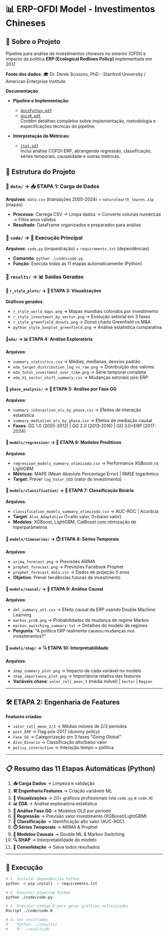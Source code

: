 # 📊 ERP-OFDI Model - Investimentos Chineses

## 🌟 Sobre o Projeto
Pipeline para análise de investimentos chineses no exterior (OFDI) e impacto da política **ERP (Ecological Redlines Policy)** implementada em 2017.

**Fonte dos dados**: 🎓 Dr. Derek Scissors, PhD - Stanford University / American Enterprise Institute

**Documentação**

- **Pipeline e Implementação:**  
  - [`docsPython.pdf`](docsPython.pdf)  
  - [`docsR.pdf`](docsR.pdf)  
  Contêm detalhes completos sobre implementação, metodologia e especificações técnicas do pipeline.

- **Interpretação de Métricas:**  
  - [`itpt.pdf`](itpt.pdf)  
  Inclui análise COFDI-ERP, abrangendo regressão, classificação, séries temporais, causalidade e outras métricas.

## 🔄 Estrutura do Projeto

### 📁 `data/` → 📥 **ETAPA 1: Carga de Dados**
**Arquivos**: `data.csv` (transações 2005-2024) + `naturalearth_lowres.zip` (mapas)  
- **Processo**: Carrega CSV → Limpa dados → Converte colunas numéricas → Filtra anos válidos  
- **Resultado**: DataFrame organizados e preparados para análise

### 📁 `code/` → 🚀 **Execução Principal**
**Arquivos**: `code.py` (orquestração) + `requirements.txt` (dependências)  
- **Comando**: `python .\code\code.py`  
- **Função**: Executa todas as 11 etapas automaticamente (Python)

### 📁 `results/` → 📊 **Saídas Geradas**

#### 🎨 `r_style_plots/` → 🎨 **ETAPA 3: Visualizações**
**Gráficos gerados**:
- `r_style_world_maps.png` → Mapas mundiais coloridos por investimento
- `r_style_investment_by_sector.png` → Evolução setorial em 3 fases
- `r_style_greenfield_donuts.png` → Donut charts Greenfield vs M&A
- `python_style_boxplot_greenfield.png` → Análise estatística comparativa

#### 📁`eda/` → 📊 **ETAPA 4: Análise Exploratória**
**Arquivos**:
- `summary_statistics.csv` → Médias, medianas, desvios padrão
- `eda_target_distribution_log_vs_raw.png` → Distribuição dos valores
- `eda_total_investment_over_time.png` → Série temporal completa
- `eda_h1_sector_shift_summary.csv` → Mudanças setoriais pós-ERP

#### 📁 `phase_analysis/` → 🔬 **ETAPA 5: Análise por Fase GG**
**Arquivos**:
- `summary_interaction_ols_by_phase.csv` → Efeitos de interação estatística
- `summary_mediation_ols_by_phase.csv` → Efeitos de mediação causal
- **Fases**: GG 1.0 (2005-2012) | GG 2.0 (2013-2016) | GG 3.0+ERP (2017-2024)

#### 📁 `models/regression/` → 🤖 **ETAPA 6: Modelos Preditivos**
**Arquivos**:
- `regression_models_summary_otimizada.csv` → Performance XGBoost vs LightGBM
- **Métricas**: MAPE (Mean Absolute Percentage Error) | RMSE logarítmico
- **Target**: Prever `log_Valor_USD` (valor do investimento)

#### 📁 `models/classification/` → 🎯 **ETAPA 7: Classificação Binária**
**Arquivos**:
- `classification_models_summary_otimizada.csv` → AUC-ROC | Acurácia
- **Target**: `Alvo_Adaptativo` (1=alto valor, 0=baixo valor)
- **Modelos**: XGBoost, LightGBM, CatBoost com otimização de hiperparâmetros

#### 📁 `models/timeseries/` → ⏱️ **ETAPA 8: Séries Temporais**
**Arquivos**:
- `arima_forecast.png` → Previsões ARIMA
- `prophet_forecast.png` → Previsões Facebook Prophet
- `prophet_forecast_data.csv` → Dados de projeção 5 anos
- **Objetivo**: Prever tendências futuras de investimento

#### 📁 `models/causal/` → 🔬 **ETAPA 9: Análise Causal**
**Arquivos**:
- `dml_summary_att.csv` → Efeito causal da ERP usando Double Machine Learning
- `markov_prob.png` → Probabilidades de mudança de regime Markov
- `markov_switching_summary.txt` → Detalhes do modelo de regimes
- **Pergunta**: "A política ERP realmente causou mudanças nos investimentos?"

#### 📁 `models/shap/` → 🔍 **ETAPA 10: Interpretabilidade**
**Arquivos**:
- `shap_summary_plot.png` → Impacto de cada variável no modelo
- `shap_importance_plot.png` → Importância relativa das features
- **Variáveis chave**: `valor_roll_mean_3` (média móvel) | `Sector` | `Region`

---

## 🛠️ **ETAPA 2: Engenharia de Features**
**Features criadas**:
- `valor_roll_mean_2/3` → Médias móveis de 2/3 períodos
- `post_ERP` → Flag pós-2017 (dummy policy)
- `Fase_GG` → Categorização em 3 fases "Going Global"
- `Alvo_Binario` → Classificação alto/baixo valor
- `policy_interaction` → Interação tempo × política

---

## 📋 **Resumo das 11 Etapas Automáticas (Python)**

1. **📥 Carga Dados** → Limpeza e validação  
2. **🛠️ Engenharia Features** → Criação variáveis ML  
3. **🎨 Visualizações** → 20+ gráficos profissionais (via `code.py` e `code.R`)  
4. **📊 EDA** → Análise exploratória estatística  
5. **🔬 Análise Fase GG** → Modelos OLS por período  
6. **🤖 Regressão** → Previsão valor investimento (XGBoost/LightGBM)  
7. **🎯 Classificação** → Identificação alto valor (AUC-ROC)  
8. **⏱️ Séries Temporais** → ARIMA & Prophet  
9. **🔬 Modelos Causais** → Double ML & Markov Switching  
10. **🔍 SHAP** → Interpretabilidade do modelo  
11. **💾 Consolidação** → Salva todos resultados  

---

## 🚀 **Execução**

```bash
# 1. Instalar dependências Python
python -m pip install -r requirements.txt

# 2. Executar pipeline Python
python ./code/code.py

# 3. Executar código R para gerar gráficos sofisticados
Rscript ./code/code.R

# 4. Ver resultados
#    Python: ./results/
#    R: ./results/R/
